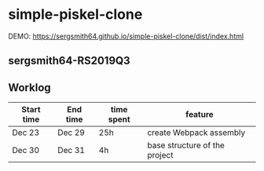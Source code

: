# simple-piskel-clone

DEMO: https://sergsmith64.github.io/simple-piskel-clone/dist/index.html

## sergsmith64-RS2019Q3

## Worklog

Start time | End time | time spent | feature
---------- | -------- | ---------- | -------------------------------
Dec 23 | Dec 29 | 25h | create Webpack assembly
Dec 30 | Dec 31 | 4h | base structure of the project
